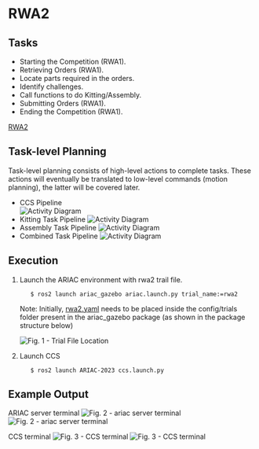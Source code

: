 # RWA2

## Tasks 
- Starting the Competition (RWA1).
- Retrieving Orders (RWA1).
- Locate parts required in the orders.
- Identify challenges.
- Call functions to do Kitting/Assembly.
- Submitting Orders (RWA1).
- Ending the Competition (RWA1).

[RWA2](RWA2/RWA2_ENPM663_SPRING2023.pdf)

## Task-level Planning
Task-level planning consists of high-level actions to complete tasks. These actions will eventually be translated to low-level commands (motion planning), the latter will be covered later.

- CCS Pipeline    
![Activity Diagram](RWA2/imgs/ccs.png)
- Kitting Task Pipeline
![Activity Diagram](RWA2/imgs/kitting.png)
- Assembly Task Pipeline
![Activity Diagram](RWA2/imgs/assembly.png)
- Combined Task Pipeline
![Activity Diagram](RWA2/imgs/combined.png)

## Execution

1. Launch the ARIAC environment with rwa2 trail file.

    ```
       $ ros2 launch ariac_gazebo ariac.launch.py trial_name:=rwa2
    ```

    Note: Initially, [rwa2.yaml](RWA2/rwa2.yaml) needs to be placed inside the config/trials folder present in the ariac_gazebo package (as shown in the package structure below)

    ![Fig. 1 - Trial File Location](RWA2/imgs/pkg_struct.png)


3. Launch CCS

    ```
       $ ros2 launch ARIAC-2023 ccs.launch.py
    ```

## Example Output
ARIAC server terminal
![Fig. 2 - ariac server terminal](RWA2/imgs/Sample_output1.png)
![Fig. 2 - ariac server terminal](RWA2/imgs/Sample_output2.png)

CCS terminal
![Fig. 3 - CCS terminal](RWA2/imgs/Sample_output3.png)
![Fig. 3 - CCS terminal](RWA2/imgs/Sample_output4.png)
